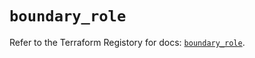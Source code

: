 # `boundary_role`

Refer to the Terraform Registory for docs: [`boundary_role`](https://www.terraform.io/docs/providers/boundary/r/role).
